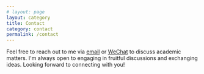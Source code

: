 ```yaml
---
# layout: page
layout: category
title: Contact
category: contact
permalink: /contact
---
```

<!-- 
This theme is completely free and open source software. You may use it however you want, as it is distributed under the [MIT License](http://choosealicense.com/licenses/mit/). If you are having any problems, any questions or suggestions, feel free to [tweet at me](https://twitter.com/intent/tweet?text=My%question%about%Millennial%is:%&amp;via=paululele), or [file a GitHub issue](https://github.com/lenpaul/Millennial/issues/new). -->

Feel free to reach out to me via [email](wangpeilin9857@gmail.com) or [WeChat](https://github.com/peilin-wang-git/peilin-wang-git.github.io/blob/main/assets/img/wechat.jpg) to discuss academic matters.  I'm always open to engaging in fruitful discussions and exchanging ideas.  Looking forward to connecting with you!
